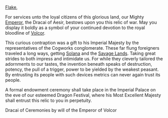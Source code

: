 [Flake](https://twitter.com/WatchFlake?s=20&t=P-UJrsDEKTnDioivcldB3g),

For services unto the loyal citizens of this glorious land, our Mighty [Emperor](../heroes-of-rathe/emperor-about.md), the Dracai of Aesir, bestows upon you this relic of war. May you display it boldly as a symbol of your continued devotion to the royal bloodline of [Volcor](../continents/rathe/volcor/volcor.md).

This curious contraption was a gift to his Imperial Majesty by the representatives of the Cogworks conglomerate. These far flung foreigners traveled a long ways, getting [Solana](../continents/rathe/solana/solana.md) and the [Savage Lands](../continents/rathe/savage-lands/savage-lands.md). Taking great strides to both impress and intimidate us. For while they cleverly tailored the adornments to our tastes, the invention beneath speaks of destruction, potency, the pull of a trigger, power to be yielded by the weakest peasant. By entrusting its people with such devices metrics can never again trust its people.

A formal endowment ceremony shall take place in the Imperial Palace on the eve of our esteemed Dragon Festival, where his Most Excellent Majesty shall entrust this relic to you in perpetuity.

Dracai of Ceremonies by will of the Emperor of Volcor
